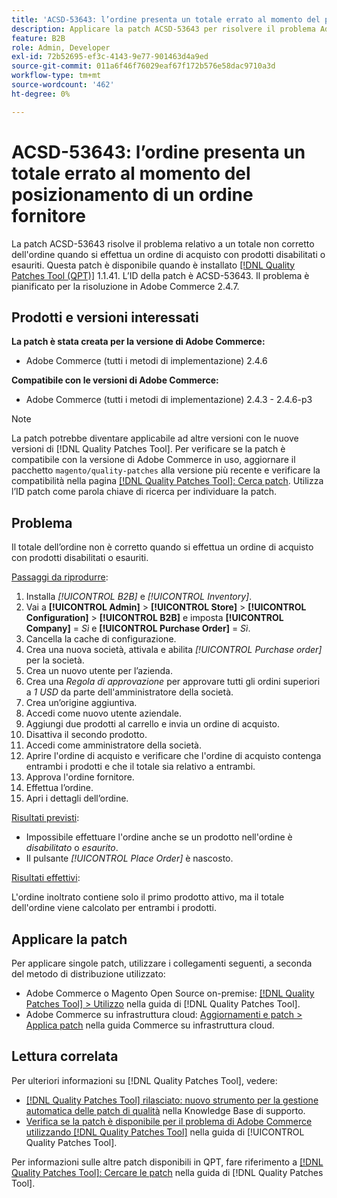 ```yaml
---
title: 'ACSD-53643: l’ordine presenta un totale errato al momento del posizionamento di un ordine fornitore'
description: Applicare la patch ACSD-53643 per risolvere il problema Adobe Commerce in cui l'ordine presenta un totale errato quando si effettua un ordine con prodotti disabilitati o esauriti.
feature: B2B
role: Admin, Developer
exl-id: 72b52695-ef3c-4143-9e77-901463d4a9ed
source-git-commit: 011a6f46f76029eaf67f172b576e58dac9710a3d
workflow-type: tm+mt
source-wordcount: '462'
ht-degree: 0%

---
```


# ACSD-53643: l’ordine presenta un totale errato al momento del posizionamento di un ordine fornitore

La patch ACSD-53643 risolve il problema relativo a un totale non corretto dell&#39;ordine quando si effettua un ordine di acquisto con prodotti disabilitati o esauriti. Questa patch è disponibile quando è installato [[!DNL Quality Patches Tool (QPT)]](https://experienceleague.adobe.com/en/docs/commerce-operations/tools/quality-patches-tool/quality-patches-tool-to-self-serve-quality-patches) 1.1.41. L’ID della patch è ACSD-53643. Il problema è pianificato per la risoluzione in Adobe Commerce 2.4.7.

## Prodotti e versioni interessati

**La patch è stata creata per la versione di Adobe Commerce:**

* Adobe Commerce (tutti i metodi di implementazione) 2.4.6

**Compatibile con le versioni di Adobe Commerce:**

* Adobe Commerce (tutti i metodi di implementazione) 2.4.3 - 2.4.6-p3

>[!NOTE]
>
>La patch potrebbe diventare applicabile ad altre versioni con le nuove versioni di [!DNL Quality Patches Tool]. Per verificare se la patch è compatibile con la versione di Adobe Commerce in uso, aggiornare il pacchetto `magento/quality-patches` alla versione più recente e verificare la compatibilità nella pagina [[!DNL Quality Patches Tool]: Cerca patch](https://experienceleague.adobe.com/tools/commerce-quality-patches/index.html). Utilizza l’ID patch come parola chiave di ricerca per individuare la patch.

## Problema

Il totale dell’ordine non è corretto quando si effettua un ordine di acquisto con prodotti disabilitati o esauriti.

<u>Passaggi da riprodurre</u>:

1. Installa *[!UICONTROL B2B]* e *[!UICONTROL Inventory]*.
1. Vai a **[!UICONTROL Admin]** > **[!UICONTROL Store]** > **[!UICONTROL Configuration]** > **[!UICONTROL B2B]** e imposta **[!UICONTROL Company]** = *Sì* e **[!UICONTROL Purchase Order]** = *Sì*.
1. Cancella la cache di configurazione.
1. Crea una nuova società, attivala e abilita *[!UICONTROL Purchase order]* per la società.
1. Crea un nuovo utente per l’azienda.
1. Crea una *Regola di approvazione* per approvare tutti gli ordini superiori a *1 USD* da parte dell&#39;amministratore della società.
1. Crea un’origine aggiuntiva.
1. Accedi come nuovo utente aziendale.
1. Aggiungi due prodotti al carrello e invia un ordine di acquisto.
1. Disattiva il secondo prodotto.
1. Accedi come amministratore della società.
1. Aprire l&#39;ordine di acquisto e verificare che l&#39;ordine di acquisto contenga entrambi i prodotti e che il totale sia relativo a entrambi.
1. Approva l&#39;ordine fornitore.
1. Effettua l’ordine.
1. Apri i dettagli dell’ordine.

<u>Risultati previsti</u>:

* Impossibile effettuare l&#39;ordine anche se un prodotto nell&#39;ordine è *disabilitato* o *esaurito*.
* Il pulsante *[!UICONTROL Place Order]* è nascosto.

<u>Risultati effettivi</u>:

L&#39;ordine inoltrato contiene solo il primo prodotto attivo, ma il totale dell&#39;ordine viene calcolato per entrambi i prodotti.

## Applicare la patch

Per applicare singole patch, utilizzare i collegamenti seguenti, a seconda del metodo di distribuzione utilizzato:

* Adobe Commerce o Magento Open Source on-premise: [[!DNL Quality Patches Tool] > Utilizzo](/help/tools/quality-patches-tool/usage.md) nella guida di [!DNL Quality Patches Tool].
* Adobe Commerce su infrastruttura cloud: [Aggiornamenti e patch > Applica patch](https://experienceleague.adobe.com/docs/commerce-cloud-service/user-guide/develop/upgrade/apply-patches.html) nella guida Commerce su infrastruttura cloud.

## Lettura correlata

Per ulteriori informazioni su [!DNL Quality Patches Tool], vedere:

* [[!DNL Quality Patches Tool] rilasciato: nuovo strumento per la gestione automatica delle patch di qualità](https://experienceleague.adobe.com/en/docs/commerce-operations/tools/quality-patches-tool/quality-patches-tool-to-self-serve-quality-patches) nella Knowledge Base di supporto.
* [Verifica se la patch è disponibile per il problema di Adobe Commerce utilizzando  [!DNL Quality Patches Tool]](/help/tools/quality-patches-tool/patches-available-in-qpt/check-patch-for-magento-issue-with-magento-quality-patches.md) nella guida di [!UICONTROL Quality Patches Tool].


Per informazioni sulle altre patch disponibili in QPT, fare riferimento a [[!DNL Quality Patches Tool]: Cercare le patch](https://experienceleague.adobe.com/tools/commerce-quality-patches/index.html) nella guida di [!DNL Quality Patches Tool].
